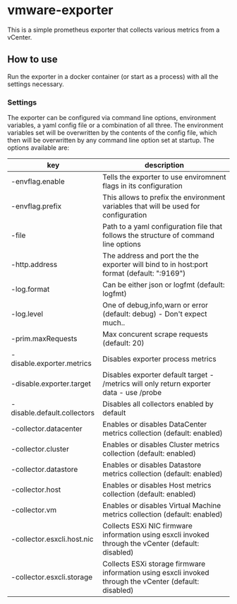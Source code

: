 
# vmware-exporter

This is a simple prometheus exporter that collects various metrics from a vCenter. 


## How to use

Run the exporter in a docker container (or start as a process) with all the settings necessary.

### Settings 

The exporter can be configured via command line options, environment variables, a yaml config file or a combination of all three. The environment variables set will be overwritten by the contents of the config file, which then will be overwritten by any command line option set at startup. 
The options available are:

| key | description |
| --- | ----------- |
| -envflag.enable | Tells the exporter to use enviromnent flags in its configuration |
| -envflag.prefix | This allows to prefix the environment variables that will be used for configuration | 
| -file | Path to a yaml configuration file that follows the structure of command line options |
| -http.address | The address and port the the exporter will bind to in host:port format (default: ":9169") |
| -log.format | Can be either json or logfmt (default: logfmt) |
| -log.level | One of debug,info,warn or error (default: debug) - Don't expect much..|
| -prim.maxRequests | Max concurent scrape requests (default: 20) |
| -disable.exporter.metrics | Disables exporter process metrics |
| -disable.exporter.target | Disables exporter default target - /metrics will only return exporter data - use /probe |
| -disable.default.collectors | Disables all collectors enabled by default |
| -collector.datacenter | Enables or disables DataCenter metrics collection (default: enabled) |
| -collector.cluster | Enables or disables Cluster metrics collection (default: enabled) |
| -collector.datastore | Enables or disables Datastore metrics collection (default: enabled) |
| -collector.host | Enables or disables Host metrics collection (default: enabled) |
| -collector.vm | Enables or disables Virtual Machine metrics collection (default: enabled) |
| -collector.esxcli.host.nic | Collects ESXi NIC firmware information using esxcli invoked through the vCenter (default: disabled) |
| -collector.esxcli.storage | Collects ESXi storage firmware information using esxcli invoked through the vCenter (default: disabled) |
